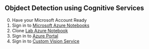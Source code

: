 ## Objdect Detection using Cognitive Services

0. Have your Microsoft Account Ready
1. Sign in to [Microsoft Azure Notebooks](https://notebooks.azure.com/)
2. Clone [Lab Azure Notebook](https://notebooks.azure.com/azrj/projects/object-detection-lab)
3. Sign in to [Azure Portal](https://portal.azure.com)
4. Sign in to [Custom Vision Service](https://www.customvision.ai)



